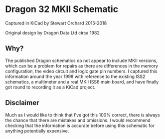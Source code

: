 # Dragon 32 MKII Schematic

Captured in KiCad by Stewart Orchard 2015-2018

Original design by Dragon Data Ltd circa 1982

## Why?

The published Dragon schematics do not appear to include MKII versions, which can be a problem for repairs as there are differences in the memory configuration, the video circuit and logic gate pin numbers. I captured this information around the year 1998 with reference to the existing ISS2 schematics, a multimeter and a real MKII ISS6 main board, and have finally got round to recording it as a KiCad project.

## Disclaimer

Much as I would like to think that I've got this 100% correct, there is always the chance that there are mistakes and omissions. I would recommend checking that the information is accurate before using this schematic for anything potentially expensive.


